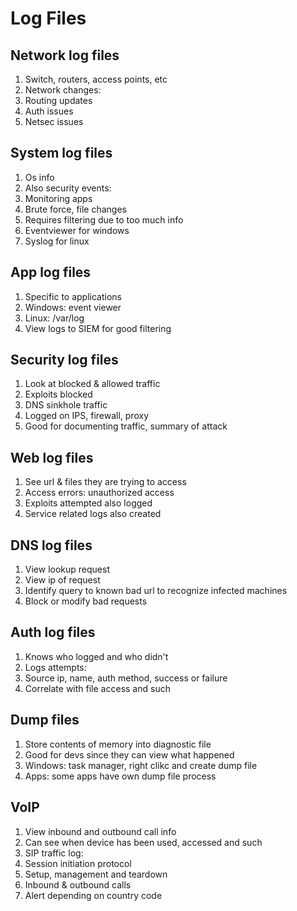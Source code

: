 # Log Files

## Network log files

1. Switch, routers, access points, etc
1. Network changes:
 1. Routing updates
 1. Auth issues
 1. Netsec issues

## System log files

1. Os info
1. Also security events:
 1. Monitoring apps
 1. Brute force, file changes
1. Requires filtering due to too much info
1. Eventviewer for windows
1. Syslog for linux

## App log files

1. Specific to applications
1. Windows: event viewer
1. Linux: /var/log
1. View logs to SIEM for good filtering

## Security log files

1. Look at blocked & allowed traffic
1. Exploits blocked
1. DNS sinkhole traffic
1. Logged on IPS, firewall, proxy
1. Good for documenting traffic, summary of attack

## Web log files

1. See url & files they are trying to access
1. Access errors: unauthorized access
1. Exploits attempted also logged
1. Service related logs also created

## DNS log files

1. View lookup request
1. View ip of request
1. Identify query to known bad url to recognize infected machines
1. Block or modify bad requests

## Auth log files

1. Knows who logged and who didn't
1. Logs attempts:
 1. Source ip, name, auth method, success or failure
1. Correlate with file access and such

## Dump files

1. Store contents of memory into diagnostic file
1. Good for devs since they can view what happened
1. Windows: task manager, right clikc and create dump file
1. Apps: some apps have own dump file process

## VoIP

1. View inbound and outbound call info
1. Can see when device has been used, accessed and such
1. SIP traffic log:
 1. Session initiation protocol
 1. Setup, management and teardown
 1. Inbound & outbound calls
 1. Alert depending on country code
